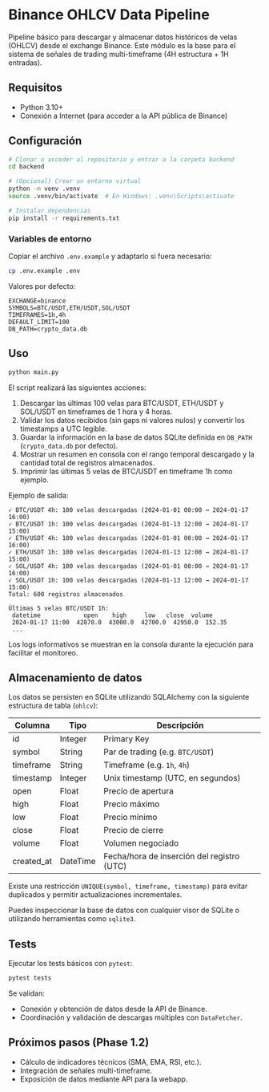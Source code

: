 # Binance OHLCV Data Pipeline

Pipeline básico para descargar y almacenar datos históricos de velas (OHLCV) desde el exchange Binance. Este módulo es la base para el sistema de señales de trading multi-timeframe (4H estructura + 1H entradas).

## Requisitos

- Python 3.10+
- Conexión a Internet (para acceder a la API pública de Binance)

## Configuración

```bash
# Clonar o acceder al repositorio y entrar a la carpeta backend
cd backend

# (Opcional) Crear un entorno virtual
python -m venv .venv
source .venv/bin/activate  # En Windows: .venv\Scripts\activate

# Instalar dependencias
pip install -r requirements.txt
```

### Variables de entorno

Copiar el archivo `.env.example` y adaptarlo si fuera necesario:

```bash
cp .env.example .env
```

Valores por defecto:

```env
EXCHANGE=binance
SYMBOLS=BTC/USDT,ETH/USDT,SOL/USDT
TIMEFRAMES=1h,4h
DEFAULT_LIMIT=100
DB_PATH=crypto_data.db
```

## Uso

```bash
python main.py
```

El script realizará las siguientes acciones:

1. Descargar las últimas 100 velas para BTC/USDT, ETH/USDT y SOL/USDT en timeframes de 1 hora y 4 horas.
2. Validar los datos recibidos (sin gaps ni valores nulos) y convertir los timestamps a UTC legible.
3. Guardar la información en la base de datos SQLite definida en `DB_PATH` (`crypto_data.db` por defecto).
4. Mostrar un resumen en consola con el rango temporal descargado y la cantidad total de registros almacenados.
5. Imprimir las últimas 5 velas de BTC/USDT en timeframe 1h como ejemplo.

Ejemplo de salida:

```
✓ BTC/USDT 4h: 100 velas descargadas (2024-01-01 00:00 → 2024-01-17 16:00)
✓ BTC/USDT 1h: 100 velas descargadas (2024-01-13 12:00 → 2024-01-17 15:00)
✓ ETH/USDT 4h: 100 velas descargadas (2024-01-01 00:00 → 2024-01-17 16:00)
✓ ETH/USDT 1h: 100 velas descargadas (2024-01-13 12:00 → 2024-01-17 15:00)
✓ SOL/USDT 4h: 100 velas descargadas (2024-01-01 00:00 → 2024-01-17 16:00)
✓ SOL/USDT 1h: 100 velas descargadas (2024-01-13 12:00 → 2024-01-17 15:00)
Total: 600 registros almacenados

Últimas 5 velas BTC/USDT 1h:
 datetime            open    high     low   close  volume
 2024-01-17 11:00  42870.0  43000.0  42700.0  42950.0  152.35
 ...
```

Los logs informativos se muestran en la consola durante la ejecución para facilitar el monitoreo.

## Almacenamiento de datos

Los datos se persisten en SQLite utilizando SQLAlchemy con la siguiente estructura de tabla (`ohlcv`):

| Columna    | Tipo    | Descripción                                   |
|------------|---------|-----------------------------------------------|
| id         | Integer | Primary Key                                   |
| symbol     | String  | Par de trading (e.g. `BTC/USDT`)              |
| timeframe  | String  | Timeframe (e.g. `1h`, `4h`)                   |
| timestamp  | Integer | Unix timestamp (UTC, en segundos)             |
| open       | Float   | Precio de apertura                            |
| high       | Float   | Precio máximo                                 |
| low        | Float   | Precio mínimo                                 |
| close      | Float   | Precio de cierre                              |
| volume     | Float   | Volumen negociado                             |
| created_at | DateTime| Fecha/hora de inserción del registro (UTC)    |

Existe una restricción `UNIQUE(symbol, timeframe, timestamp)` para evitar duplicados y permitir actualizaciones incrementales.

Puedes inspeccionar la base de datos con cualquier visor de SQLite o utilizando herramientas como `sqlite3`.

## Tests

Ejecutar los tests básicos con `pytest`:

```bash
pytest tests
```

Se validan:

- Conexión y obtención de datos desde la API de Binance.
- Coordinación y validación de descargas múltiples con `DataFetcher`.

## Próximos pasos (Phase 1.2)

- Cálculo de indicadores técnicos (SMA, EMA, RSI, etc.).
- Integración de señales multi-timeframe.
- Exposición de datos mediante API para la webapp.
